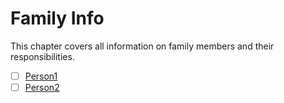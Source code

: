 # Family Info

This chapter covers all information on family members and their responsibilities.

* [ ]  [Person1](person1.md) 
* [ ]  [Person2](person2.md) 
